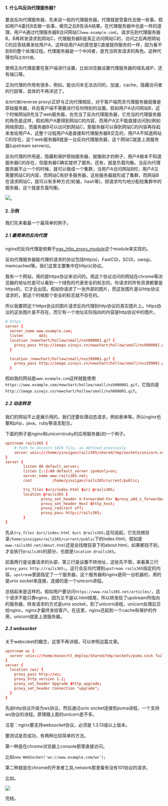 #### 1. 什么叫反向代理服务器?

要说反向代理服务器，先来说一般的代理服务器。代理就是受委托去做一些事。假如用户A委托B去做一些事，做完之后B告诉A结果。在代理服务器中也是一样的道理，用户A通过代理服务器B访问网站C(`www.example.com`)，请求先到代理服务器B，B再转发请求到网站C，代理服务器B是真正访问网站C的，访问之后再把网站C的应答结果发给用户A。这样给用户A的感觉是C直接提供服务的一样，因为看不到B的整个处理过程。代理服务器是一个中间者，是充当转发请求的角色。这种代理也叫`正向代理`。

使用正向代理是要在客户端进行设置，比如浏览器设置代理服务器的域名或IP，还有端口等。

正向代理的作用有很多，例如，能访问本无法访问的，加速，cache，隐藏访问者的行踪等，具体的不再详述了。

`反向代理`(reverse proxy)正好与正向代理相反，对于客户端而言代理服务器就像是原始服务器，并且客户端不需要进行任何特别的设置。假如用户A访问网站B，这个时候网站B充当了web服务器，也充当了反向代理服务器，它充当的代理服务器的角色是这样，假如用户A要得到网站C的内容，而用户A又不能直接访问到(例如网络原因)，而服务器B可以访问到网站C，那服务器可以得到网站C的内容再存起来发给用户A，这整个过程用户A是直接和代理服务器B交互的，用户A不知道网站C的存在，这个web服务器B就是一台反向代理服务器，这个网站C就是上游服务器(upstream servers)。

反向代理的作用是，隐藏和保护原始服务器，就像刚才的例子，用户A根本不知道服务器C的存在，但服务器C确实提供了服务。还有，就是负载均衡。当反向代理服务器不止一个的时候，就可以做成一个集群，当用户A访问网站B时，用户A又需要网站C的内容，而网站C有好多服务器，这些服务器就形成了集群，而网站B在请求网站C，就可以有多种方式(轮循，hash等)，把请求均匀地分配给集群中的服务器，这个就是负载均衡。

![](http://aliyun.rails365.net/uploads/photo/image/23/2015/d6326315d60a403df202930fe6d041cc.jpg)。

#### 2. 示例 

我们先来看最一个最简单的例子。

##### 2.1 最简单的反向代理

nginx的反向代理是依赖于[ngx_http_proxy_module](http://nginx.org/en/docs/http/ngx_http_proxy_module.html)这个module来实现的。

反向代理服务器能代理的请求的协议包括http(s)，FastCGI，SCGI，uwsgi，memcached等。我们这里主要集中在http(s)协议。

我有一个网站，用的是https协议来访问的。用这个协议访问的网站在chrome等浏览器的地址栏是可以看到一个绿色的代表安全的标志的。你请求的所有资源都要是https的，它才会出现。假如你请求了一张外部的图片，而这张图片是以http协议请求的，那这个时候那个安全的标志就不存在的。

所以我要把这个https协议的图片请求反向代理到http协议的真实图片上。https协议的这张图片是不存在，而它有一个地址实际指向的内容是http协议中的图片。

``` conf
# https
server {
  server_name www.example.com;
  listen       443;
  location /newchart/hollow/small/nsh000001.gif {
    proxy_pass http://image.sinajs.cn/newchart/hollow/small/nsh000001.gif;
  }

  location /newchart/hollow/small/nsz399001.gif {
    proxy_pass http://image.sinajs.cn/newchart/hollow/small/nsz399001.gif;
  }
```

假如我的网站是`www.example.com`这样就能使用`https://www.example.com/newchart/hollow/small/nsh000001.gif`，它指向是`http://image.sinajs.cn/newchart/hollow/small/nsh000001.gif`。

##### 2.2 动态转发

我们的网站不止是展示用的，我们还要处理动态请求，例如表单等。所以nginx也要和php，java，ruby等语言配合。

下面的例子是nginx和unicorn(ruby的应用服务器)的一个例子。

``` conf
upstream rails365 {
    # Path to Unicorn SOCK file, as defined previously
    server unix:///home/yinsigan/rails365/shared/tmp/sockets/unicorn.sock fail_timeout=0;
}
server {
        listen 80 default_server;
        listen [::]:80 default_server ipv6only=on;
        server_name www.rails365.net;
        root         /home/yinsigan/rails365/current/public;

        try_files $uri/index.html $uri @rails365;
        location @rails365 {
                proxy_set_header X-Forwarded-For $proxy_add_x_forwarded_for;
                proxy_set_header Host $http_host;
                proxy_redirect off;
                proxy_pass http://rails365;
        }
}
```

先从`try_files $uri/index.html $uri @rails365;`这句说起，它先找根目录`/home/yinsigan/rails365/current/public`下的index.html，假如是` www.rails365.net/about.html`还是会找根目录下的about.html，如果都找不到，才会执行`@rails365`的部分，也就是`location @rails365`。

前面两行是设置请求的头部，第三行是设置不转地址，这些先不管。来看第三行`proxy_pass http://rails365;`。这行会反向代理到`upstream rails365`指定的内容。`upstream`里面指定了一个服务器，这个服务器和nginx是同一台机器的，用的是unix socket来连接，连接的是一个unicorn进程。

总结起来是这样的。假如用户要访问`https://www.rails365.net/articles/`，这个请求不能只靠nginx，因为又不是以.html结尾，所以转发给了upstream所指向的服务器，转发请求的方式是unix socket，到了unicorn进程，unicorn处理后交给nginx，nginx才最终发给客户。在这里，nginx还起到一个cache和保护的作用，unicorn就是上游服务器。

##### 2.3 websocket

关于webcoket的概念，这里不再详细，可以参照这篇文章。

``` conf
upstream ws {
  server unix:///home/eason/tt_deploy/shared/tmp/sockets/puma.sock fail_timeout=0;
}
server {
  location /ws/ {
    proxy_pass http://ws;
    proxy_http_version 1.1;
    proxy_set_header Upgrade $http_upgrade;
    proxy_set_header Connection "upgrade";
  }
}
```

先由http协议升级为ws协议，然后通过unix socket连接到puma进程，一个支持ws协议的进程。原理跟上面的unicorn差不多。

注意：nginx要支持websocket协议，必须是 1.3.13或以上版本。

要测试是否成功，有两种比较简单的方法。

第一种是在chrome浏览器上console那里直接访问。

比如`new WebSocket('ws://www.example.com/wx');`

第二种就是在chrome的开发者工具,network那里看有没有101协议的请求。

比如。

![](http://aliyun.rails365.net/uploads/photo/image/24/2015/04d4fd0a95085d0f02f41939568877da.png)

完结。
